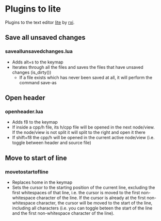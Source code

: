 # Plugins to lite
Plugins to the text editor [lite](https://github.com/rxi/lite) by [rxi](https://github.com/rxi).


## Save all unsaved changes
### saveallunsavedchanges.lua
- Adds alt+s to the keymap
- Iterates through all the files and saves the files that have unsaved changes (is_dirty())
    - If a file exists which has never been saved at all, it will perform the command save-as


## Open header
### openheader.lua
- Adds f8 to the keymap
- If inside a cpp/h file, its h/cpp file will be opened in the next node/view. If the node/view is not split it will split to the right and open it there
- If shift+f8 the cpp/h will be opened in the current active node/view (i.e. toggle between header and source file)


## Move to start of line
### movetostartofline
- Replaces home in the keymap
- Sets the cursor to the starting position of the current line, excluding the first whitespaces of that line, i.e. the cursor is moved to the first non-whitespace character of the line. If the cursor is already at the first non-whitespace character, the cursor will be moved to the start of the line, including all characters (i.e. you can toggle beteen the start of the line and the first non-whitespace character of the line).
